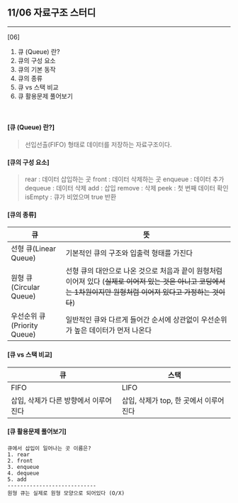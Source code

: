 ## 11/06 자료구조 스터디
---
[06] 
1. 큐 (Queue) 란?
2. 큐의 구성 요소
3. 큐의 기본 동작
4. 큐의 종류
5. 큐 vs 스택 비교
6. 큐 활용문제 풀어보기

<br>

#### [큐 (Queue) 란?]
>선입선출(FIFO) 형태로 데이터를 저장하는 자료구조이다.

#### [큐의 구성 요소]
> rear : 데이터 삽입하는 곳
front : 데이터 삭제하는 곳
enqueue : 데이터 추가
dequeue : 데이터 삭제
add : 삽입
remove : 삭제
peek : 첫 번째 데이터 확인
isEmpty : 큐가 비었으며 true 반환

#### [큐의 종류]
|큐|뜻|
|-|-|
|선형 큐(Linear Queue)| 기본적인 큐의 구조와 입출력 형태를 가진다
|원형 큐(Circular Queue)| 선형 큐의 대안으로 나온 것으로 처음과 끝이 원형처럼 이어져 있다 (~~실제로 이어져 있는 것은 아니고 코딩에서는 1차원이지만 원형처럼 이어져 있다고 가정하는 것이다~~)
|우선순위 큐(Priority Queue)| 일반적인 큐와 다르게 들어간 순서에 상관없이 우선순위가 높은 데이터가 먼저 나온다

#### [큐 vs 스택 비교]
큐|스택
|-|-|
FIFO|LIFO
삽입, 삭제가 다른 방향에서 이루어진다|삽입, 삭제가 top, 한 곳에서 이루어진다



#### [큐 활용문제 풀어보기]
	큐에서 삽입이 일어나는 곳 이름은?
	1. rear
	2. front
	3. enqueue
	4. dequeue
	5. add
    ----------------------------
    원형 큐는 실제로 원형 모양으로 되어있다 (O/X)


